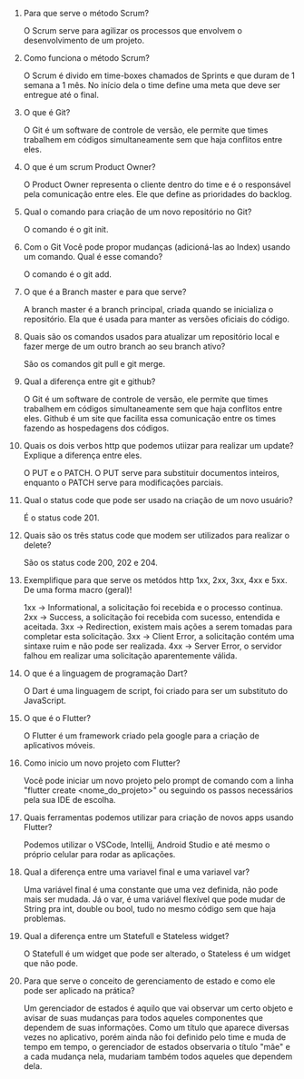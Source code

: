 1) Para que serve o método Scrum?
	
	O Scrum serve para agilizar os processos que envolvem o desenvolvimento de um projeto.

2) Como funciona o método Scrum? 
	
	O Scrum é divido em time-boxes chamados de Sprints e que duram de 1 semana a 1 mês. No início dela o time define uma meta que deve ser entregue até o final.

3) O que é Git? 

	O Git é um software de controle de versão, ele permite que times trabalhem em códigos simultaneamente sem que haja conflitos entre eles.

4) O que é um scrum Product Owner? 

	O Product Owner representa o cliente dentro do time e é o responsável pela comunicação entre eles. Ele que define as prioridades do backlog.

5) Qual o comando para criação de um novo repositório no Git? 

	O comando é o git init.

6) Com o Git Você pode propor mudanças (adicioná-las ao Index) usando um comando. Qual é esse comando?

	O comando é o git add.

7) O que é a Branch master e para que serve? 

	A branch master é a branch principal, criada quando se inicializa o repositório. Ela que é usada para manter as versões oficiais do código.

8) Quais são os comandos usados para atualizar um repositório local e fazer merge de um outro branch ao seu branch ativo? 

	São os comandos git pull e git merge.

9) Qual a diferença entre git e github? 

	O Git é um software de controle de versão, ele permite que times trabalhem em códigos simultaneamente sem que haja conflitos entre eles. Github é um site que facilita essa comunicação entre os times fazendo as hospedagens dos códigos.

10) Quais os dois verbos http que podemos utiizar para realizar um update? Explique a diferença entre eles. 

	O PUT e o PATCH. O PUT serve para substituir documentos inteiros, enquanto o PATCH serve para modificações parciais.

11) Qual o status code que pode ser usado na criação de um novo usuário? 

	É o status code 201.

12) Quais são os três status code que modem ser utilizados para realizar o delete? 

	São os status code 200, 202 e 204.

13) Exemplifique para que serve os metódos http 1xx, 2xx, 3xx, 4xx e 5xx. De uma forma macro (geral)! 

	1xx -> Informational, a solicitação foi recebida e o processo continua.
	2xx -> Success, a solicitação foi recebida com sucesso, entendida e aceitada.
	3xx -> Redirection, existem mais ações a serem tomadas para completar esta solicitação.
	3xx -> Client Error, a solicitação contém uma sintaxe ruim e não pode ser realizada.
	4xx -> Server Error, o servidor falhou em realizar uma solicitação aparentemente válida.

14) O que é a linguagem de programação Dart?

	O Dart é uma linguagem de script, foi criado para ser um substituto do JavaScript.

15) O que é o Flutter?

	O Flutter é um framework criado pela google para a criação de aplicativos móveis.

16) Como inicio um novo projeto com Flutter?

	Você pode iniciar um novo projeto pelo prompt de comando com a linha "flutter create <nome_do_projeto>" ou seguindo os passos necessários pela sua IDE de escolha.

17) Quais ferramentas podemos utilizar para criação de novos apps usando Flutter?

	Podemos utilizar o VSCode, Intellij, Android Studio e até mesmo o próprio celular para rodar as aplicações.

18) Qual a diferença entre uma variavel final e uma variavel var?

	Uma variável final é uma constante que uma vez definida, não pode mais ser mudada. Já o var, é uma variável flexível que pode mudar de String pra int, double ou bool, tudo no mesmo código sem que haja problemas.

19) Qual a diferença entre um Statefull e Stateless widget?

	O Statefull é um widget que pode ser alterado, o Stateless é um widget que não pode.


20) Para que serve o conceito de gerenciamento de estado e como ele pode ser aplicado na prática?

	Um gerenciador de estados é aquilo que vai observar um certo objeto e avisar de suas mudanças para todos aqueles componentes que dependem de suas informações. Como um título que aparece diversas vezes no aplicativo, porém ainda não foi definido pelo time e muda de tempo em tempo, o gerenciador de estados observaria o título "mãe" e a cada mudança nela, mudariam também todos aqueles que dependem dela.

